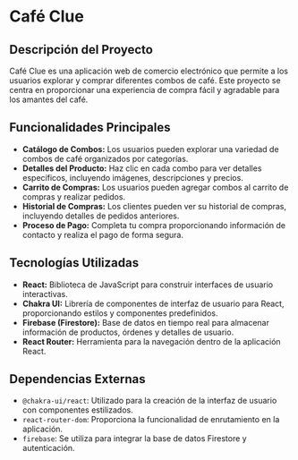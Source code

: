 # Café Clue

## Descripción del Proyecto

Café Clue es una aplicación web de comercio electrónico que permite a los usuarios explorar y comprar diferentes combos de café. Este proyecto se centra en proporcionar una experiencia de compra fácil y agradable para los amantes del café.

## Funcionalidades Principales

- **Catálogo de Combos:** Los usuarios pueden explorar una variedad de combos de café organizados por categorías.
- **Detalles del Producto:** Haz clic en cada combo para ver detalles específicos, incluyendo imágenes, descripciones y precios.
- **Carrito de Compras:** Los usuarios pueden agregar combos al carrito de compras y realizar pedidos.
- **Historial de Compras:** Los clientes pueden ver su historial de compras, incluyendo detalles de pedidos anteriores.
- **Proceso de Pago:** Completa tu compra proporcionando información de contacto y realiza el pago de forma segura.

## Tecnologías Utilizadas

- **React:** Biblioteca de JavaScript para construir interfaces de usuario interactivas.
- **Chakra UI:** Librería de componentes de interfaz de usuario para React, proporcionando estilos y componentes predefinidos.
- **Firebase (Firestore):** Base de datos en tiempo real para almacenar información de productos, órdenes y detalles de usuario.
- **React Router:** Herramienta para la navegación dentro de la aplicación React.

## Dependencias Externas

- `@chakra-ui/react`: Utilizado para la creación de la interfaz de usuario con componentes estilizados.
- `react-router-dom`: Proporciona la funcionalidad de enrutamiento en la aplicación.
- `firebase`: Se utiliza para integrar la base de datos Firestore y autenticación.
